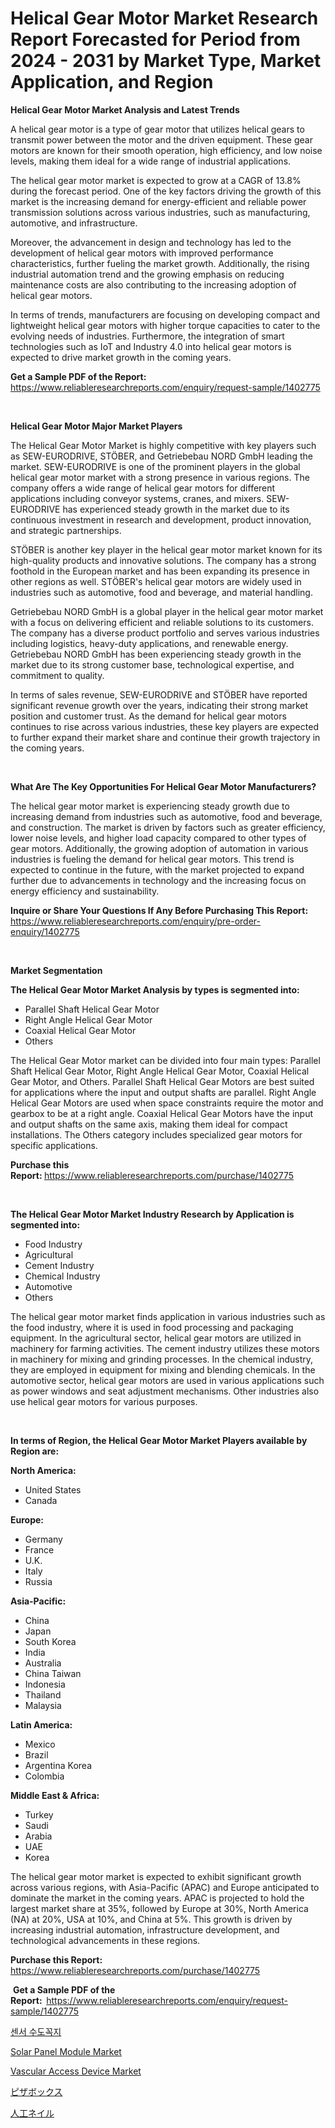 <p><h1>Helical Gear Motor Market Research Report Forecasted for Period from 2024 -  2031 by Market Type, Market Application, and Region</h1></p><p><strong>Helical Gear Motor Market Analysis and Latest Trends</strong></p>
<p><p>A helical gear motor is a type of gear motor that utilizes helical gears to transmit power between the motor and the driven equipment. These gear motors are known for their smooth operation, high efficiency, and low noise levels, making them ideal for a wide range of industrial applications.</p><p>The helical gear motor market is expected to grow at a CAGR of 13.8% during the forecast period. One of the key factors driving the growth of this market is the increasing demand for energy-efficient and reliable power transmission solutions across various industries, such as manufacturing, automotive, and infrastructure.</p><p>Moreover, the advancement in design and technology has led to the development of helical gear motors with improved performance characteristics, further fueling the market growth. Additionally, the rising industrial automation trend and the growing emphasis on reducing maintenance costs are also contributing to the increasing adoption of helical gear motors.</p><p>In terms of trends, manufacturers are focusing on developing compact and lightweight helical gear motors with higher torque capacities to cater to the evolving needs of industries. Furthermore, the integration of smart technologies such as IoT and Industry 4.0 into helical gear motors is expected to drive market growth in the coming years.</p></p>
<p><strong>Get a Sample PDF of the Report:&nbsp;</strong> <a href="https://www.reliableresearchreports.com/enquiry/request-sample/1402775">https://www.reliableresearchreports.com/enquiry/request-sample/1402775</a></p>
<p>&nbsp;</p>
<p><strong>Helical Gear Motor Major Market Players</strong></p>
<p><p>The Helical Gear Motor Market is highly competitive with key players such as SEW-EURODRIVE, STÖBER, and Getriebebau NORD GmbH leading the market. SEW-EURODRIVE is one of the prominent players in the global helical gear motor market with a strong presence in various regions. The company offers a wide range of helical gear motors for different applications including conveyor systems, cranes, and mixers. SEW-EURODRIVE has experienced steady growth in the market due to its continuous investment in research and development, product innovation, and strategic partnerships.</p><p>STÖBER is another key player in the helical gear motor market known for its high-quality products and innovative solutions. The company has a strong foothold in the European market and has been expanding its presence in other regions as well. STÖBER's helical gear motors are widely used in industries such as automotive, food and beverage, and material handling.</p><p>Getriebebau NORD GmbH is a global player in the helical gear motor market with a focus on delivering efficient and reliable solutions to its customers. The company has a diverse product portfolio and serves various industries including logistics, heavy-duty applications, and renewable energy. Getriebebau NORD GmbH has been experiencing steady growth in the market due to its strong customer base, technological expertise, and commitment to quality.</p><p>In terms of sales revenue, SEW-EURODRIVE and STÖBER have reported significant revenue growth over the years, indicating their strong market position and customer trust. As the demand for helical gear motors continues to rise across various industries, these key players are expected to further expand their market share and continue their growth trajectory in the coming years.</p></p>
<p>&nbsp;</p>
<p><strong>What Are The Key Opportunities For Helical Gear Motor Manufacturers?</strong></p>
<p><p>The helical gear motor market is experiencing steady growth due to increasing demand from industries such as automotive, food and beverage, and construction. The market is driven by factors such as greater efficiency, lower noise levels, and higher load capacity compared to other types of gear motors. Additionally, the growing adoption of automation in various industries is fueling the demand for helical gear motors. This trend is expected to continue in the future, with the market projected to expand further due to advancements in technology and the increasing focus on energy efficiency and sustainability.</p></p>
<p><strong>Inquire or Share Your Questions If Any Before Purchasing This Report:</strong> <a href="https://www.reliableresearchreports.com/enquiry/pre-order-enquiry/1402775">https://www.reliableresearchreports.com/enquiry/pre-order-enquiry/1402775</a></p>
<p>&nbsp;</p>
<p><strong>Market Segmentation</strong></p>
<p><strong>The Helical Gear Motor Market Analysis by types is segmented into:</strong></p>
<p><ul><li>Parallel Shaft Helical Gear Motor</li><li>Right Angle Helical Gear Motor</li><li>Coaxial Helical Gear Motor</li><li>Others</li></ul></p>
<p><p>The Helical Gear Motor market can be divided into four main types: Parallel Shaft Helical Gear Motor, Right Angle Helical Gear Motor, Coaxial Helical Gear Motor, and Others. Parallel Shaft Helical Gear Motors are best suited for applications where the input and output shafts are parallel. Right Angle Helical Gear Motors are used when space constraints require the motor and gearbox to be at a right angle. Coaxial Helical Gear Motors have the input and output shafts on the same axis, making them ideal for compact installations. The Others category includes specialized gear motors for specific applications.</p></p>
<p><strong>Purchase this Report:&nbsp;</strong><a href="https://www.reliableresearchreports.com/purchase/1402775">https://www.reliableresearchreports.com/purchase/1402775</a></p>
<p>&nbsp;</p>
<p><strong>The Helical Gear Motor Market Industry Research by Application is segmented into:</strong></p>
<p><ul><li>Food Industry</li><li>Agricultural</li><li>Cement Industry</li><li>Chemical Industry</li><li>Automotive</li><li>Others</li></ul></p>
<p><p>The helical gear motor market finds application in various industries such as the food industry, where it is used in food processing and packaging equipment. In the agricultural sector, helical gear motors are utilized in machinery for farming activities. The cement industry utilizes these motors in machinery for mixing and grinding processes. In the chemical industry, they are employed in equipment for mixing and blending chemicals. In the automotive sector, helical gear motors are used in various applications such as power windows and seat adjustment mechanisms. Other industries also use helical gear motors for various purposes.</p></p>
<p>&nbsp;</p>
<p><strong>In terms of Region, the Helical Gear Motor Market Players available by Region are:</strong></p>
<p>
    <p> <strong> North America: </strong>
        <ul>
            <li>United States</li>
            <li>Canada</li>
        </ul>
        </p> 
    <p> <strong> Europe: </strong>
        <ul>
            <li>Germany</li>
            <li>France</li>
            <li>U.K.</li>
            <li>Italy</li>
            <li>Russia</li>
        </ul>
        </p> 
    <p> <strong> Asia-Pacific: </strong>
        <ul>
            <li>China</li>
            <li>Japan</li>
            <li>South Korea</li>
            <li>India</li>
            <li>Australia</li>
            <li>China Taiwan</li>
            <li>Indonesia</li>
            <li>Thailand</li>
            <li>Malaysia</li>
        </ul>
        </p> 
    <p> <strong> Latin America: </strong>
        <ul>
            <li>Mexico</li>
            <li>Brazil</li>
            <li>Argentina Korea</li>
            <li>Colombia</li>
        </ul>
        </p> 
    <p> <strong> Middle East & Africa: </strong>
        <ul>
            <li>Turkey</li>
            <li>Saudi</li>
            <li>Arabia</li>
            <li>UAE</li>
            <li>Korea</li>
        </ul>
    </p>
    </p>
<p><p>The helical gear motor market is expected to exhibit significant growth across various regions, with Asia-Pacific (APAC) and Europe anticipated to dominate the market in the coming years. APAC is projected to hold the largest market share at 35%, followed by Europe at 30%, North America (NA) at 20%, USA at 10%, and China at 5%. This growth is driven by increasing industrial automation, infrastructure development, and technological advancements in these regions.</p></p>
<p><strong>Purchase this Report: </strong><a href="https://www.reliableresearchreports.com/purchase/1402775">https://www.reliableresearchreports.com/purchase/1402775</a></p>
<p>&nbsp;<strong>Get a Sample PDF of the Report:&nbsp;&nbsp;</strong><a href="https://www.reliableresearchreports.com/enquiry/request-sample/1402775">https://www.reliableresearchreports.com/enquiry/request-sample/1402775</a></p>
<p><strong></strong></p>
<p><p><a href="https://medium.com/@cdxynbcyiw5198/2024-2031-%EA%B8%B0%EA%B0%84%EC%9D%84-%EC%9C%84%ED%95%9C-%EC%84%BC%EC%84%9C-%EC%88%98%EB%8F%84%EA%BC%AD%EC%A7%80-%EC%8B%9C%EC%9E%A5-%EB%8F%99%ED%96%A5-%EB%B0%8F-%EC%8B%9C%EC%9E%A5-%EB%B6%84%EC%84%9D-%EC%98%88%EC%B8%A1-3186d2f15c3e">센서 수도꼭지</a></p><p><a href="https://view.publitas.com/reportprime-1/solar-panel-module-market-size-and-growth-market-segmentation-regional-and-country-breakdowns-and-market-trends-for-period-from-2024-2031/">Solar Panel Module Market</a></p><p><a href="https://military-diascia-e68.notion.site/Vascular-Access-Device-Market-Offer-Valuable-Insights-into-Market-Size-Market-Share-Market-Trends--bea7d3ae6eb6428ea004dbcecce2ad56">Vascular Access Device Market</a></p><p><a href="https://medium.com/@briaabshire64/%E3%83%94%E3%82%B6%E3%83%9C%E3%83%83%E3%82%AF%E3%82%B9%E3%81%AE%E5%B8%82%E5%A0%B4%E8%A6%8F%E6%A8%A1-%E5%B8%82%E5%A0%B4%E3%81%AE%E5%B1%95%E6%9C%9B%E3%81%A8%E5%B8%82%E5%A0%B4%E4%BA%88%E6%B8%AC-2024%E5%B9%B4%E3%81%8B%E3%82%892031%E5%B9%B4%E3%81%BE%E3%81%A7-ddddac654a5f">ピザボックス</a></p><p><a href="https://medium.com/@briaabshire64/%E4%BA%BA%E5%B7%A5%E7%88%AA%E5%B8%82%E5%A0%B4%E8%A6%8F%E6%A8%A1%E3%81%AF-%E3%82%B0%E3%83%AD%E3%83%BC%E3%83%90%E3%83%AB%E7%94%A3%E6%A5%AD%E3%81%AB%E3%81%8A%E3%81%91%E3%82%8B%E6%9C%80%E9%81%A9%E3%81%AA%E3%83%9E%E3%83%BC%E3%82%B1%E3%83%86%E3%82%A3%E3%83%B3%E3%82%B0%E3%83%81%E3%83%A3%E3%83%8D%E3%83%AB%E3%82%92%E6%98%8E%E3%82%89%E3%81%8B%E3%81%AB%E3%81%97%E3%81%BE%E3%81%99-7c267ce2a694">人工ネイル</a></p></p>
